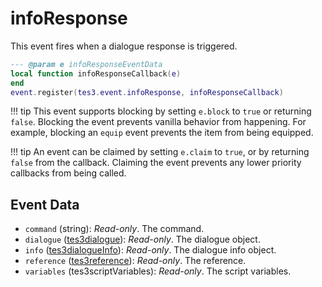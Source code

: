 <!---
	This file is autogenerated. Do not edit this file manually. Your changes will be ignored.
	More information: https://github.com/MWSE/MWSE/tree/master/docs
-->

# infoResponse

This event fires when a dialogue response is triggered.

```lua
--- @param e infoResponseEventData
local function infoResponseCallback(e)
end
event.register(tes3.event.infoResponse, infoResponseCallback)
```

!!! tip
	This event supports blocking by setting `e.block` to `true` or returning `false`. Blocking the event prevents vanilla behavior from happening. For example, blocking an `equip` event prevents the item from being equipped.

!!! tip
	An event can be claimed by setting `e.claim` to `true`, or by returning `false` from the callback. Claiming the event prevents any lower priority callbacks from being called.

## Event Data

* `command` (string): *Read-only*. The command.
* `dialogue` ([tes3dialogue](../../types/tes3dialogue)): *Read-only*. The dialogue object.
* `info` ([tes3dialogueInfo](../../types/tes3dialogueInfo)): *Read-only*. The dialogue info object.
* `reference` ([tes3reference](../../types/tes3reference)): *Read-only*. The reference.
* `variables` (tes3scriptVariables): *Read-only*. The script variables.

